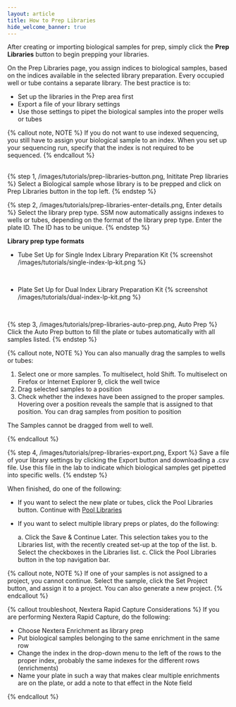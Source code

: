 ```yaml
---
layout: article
title: How to Prep Libraries
hide_welcome_banner: true
---
```


After creating or importing biological samples for prep, simply click the **Prep Libraries** button to begin prepping your libraries.

On the Prep Libraries page, you assign indices to biological samples, based on the indices available in the selected library preparation. Every occupied well or tube contains a separate library. The best practice is to:

- Set up the libraries in the Prep area first 
- Export a file of your library settings
- Use those settings to pipet the biological samples into the proper wells or tubes

{% callout note, NOTE %}
If you do not want to use indexed sequencing, you still have to assign your biological sample to an index. When you set up your sequencing run, specify that the index is not required to be sequenced.
{% endcallout %}

<br />
{% step 1, /images/tutorials/prep-libraries-button.png, Inititate Prep libraries %}
Select a Biological sample whose library is to be prepped and click on Prep Libraries button in the top left.
{% endstep %}

{% step 2, /images/tutorials/prep-libraries-enter-details.png, Enter details %}
Select the library prep type. SSM now automatically assigns indexes to wells or tubes, depending on the format of the library prep type. Enter the plate ID. The ID has to be unique.
{% endstep %}

**Library prep type formats**

- Tube Set Up for Single Index Library Preparation Kit
{% screenshot /images/tutorials/single-index-lp-kit.png %}

<br />

- Plate Set Up for Dual Index Library Preparation Kit
{% screenshot /images/tutorials/dual-index-lp-kit.png %}

<br />

{% step 3, /images/tutorials/prep-libraries-auto-prep.png, Auto Prep %}
Click the Auto Prep button to fill the plate or tubes automatically with all samples listed.
{% endstep %}

{% callout note, NOTE %}
You can also manually drag the samples to wells or tubes:

1.	Select one or more samples. To multiselect, hold Shift. To multiselect on Firefox or Internet Explorer 9, click the well twice
2.	Drag selected samples to a position
3.	Check whether the indexes have been assigned to the proper samples. Hovering over a position reveals the sample that is assigned to that position. You can drag samples from position to position

The Samples cannot be dragged from well to well.


{% endcallout %}

{% step 4, /images/tutorials/prep-libraries-export.png, Export %}
Save a file of your library settings by clicking the Export button and downloading a .csv file. Use this file in the lab to indicate which biological samples get pipetted into specific wells.
{% endstep %}

When finished, do one of the following:

-	If you want to select the new plate or tubes, click the Pool Libraries button. Continue with [Pool Libraries](/articles/tutorials/pool-libraries/)

-	If you want to select multiple library preps or plates, do the following:

	a. Click the Save & Continue Later. This selection takes you to the Libraries list, with the recently created set-up at the top of the list.
	b. Select the checkboxes in the Libraries list.
	c. Click the Pool Libraries button in the top navigation bar.

{% callout note, NOTE %}
If one of your samples is not assigned to a project, you cannot continue. Select the sample, click the Set Project button, and assign it to a project. You can also generate a new project.
{% endcallout %}

{% callout troubleshoot, Nextera Rapid Capture Considerations %}
If you are performing Nextera Rapid Capture, do the following:

-	Choose Nextera Enrichment as library prep
-	Put biological samples belonging to the same enrichment in the same row
-	Change the index in the drop-down menu to the left of the rows to the proper index, probably the same indexes for the different rows (enrichments)
-	Name your plate in such a way that makes clear multiple enrichments are on the plate, or add a note to that effect in the Note field

{% endcallout %}